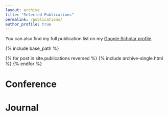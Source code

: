 ```yaml
---
layout: archive
title: "Selected Publications"
permalink: /publications/
author_profile: true
---
```

You can also find my full publication list on my [Google Scholar profile](https://scholar.google.ca/citations?user=S6Smw4cAAAAJ&hl=en).


{% include base_path %}

{% for post in site.publications reversed %}
  {% include archive-single.html %}
{% endfor %}


**Conference**
======



**Journal**
======










